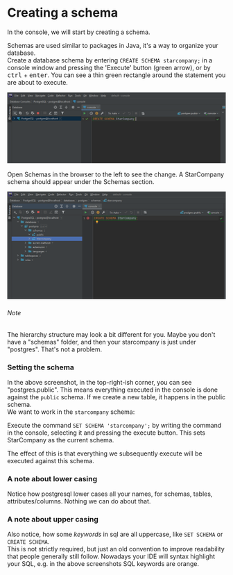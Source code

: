 # Creating a schema
In the console, we will start by creating a schema.

Schemas are used similar to packages in Java, it's a way to organize your database.\
Create a database schema by entering `CREATE SCHEMA starcompany;` in a console window and pressing the 'Execute' button (green arrow), or by <kbd>ctrl</kbd> + <kbd>enter</kbd>. You can see a thin green rectangle around the statement you are about to execute.

![img.png](img.png)

Open Schemas in the browser to the left to see the change. A StarCompany schema should appear under the Schemas section.

![](img1.png)

###### Note
The hierarchy structure may look a bit different for you. Maybe you don't have a "schemas" folder, and then your starcompany is just under "postgres". That's not a problem.

### Setting the schema
In the above screenshot, in the top-right-ish corner, you can see "postgres.public". This means everything executed in the console is done against the `public` schema. If we create a new table, it happens in the public schema.\
We want to work in the `starcompany` schema:

Execute the command `SET SCHEMA 'starcompany';` by writing the command in the console, selecting it and pressing the execute button. This sets StarCompany as the current schema.

The effect of this is that everything we subsequently execute will be executed against this schema.

### A note about lower casing
Notice how postgresql lower cases all your names, for schemas, tables, attributes/columns. Nothing we can do about that.

### A note about upper casing
Also notice, how some _keywords_ in sql are all uppercase, like `SET SCHEMA` or `CREATE SCHEMA`.\
This is not strictly required, but just an old convention to improve readability that people generally still follow. 
Nowadays your IDE will syntax highlight your SQL, e.g. in the above screenshots SQL keywords are orange. 
